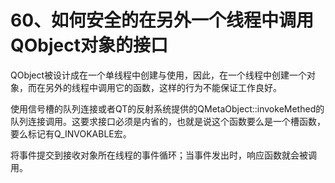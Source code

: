 # 60、如何安全的在另外一个线程中调用QObject对象的接口

QObject被设计成在一个单线程中创建与使用，因此，在一个线程中创建一个对象，而在另外的线程中调用它的函数，这样的行为不能保证工作良好。

使用信号槽的队列连接或者QT的反射系统提供的QMetaObject::invokeMethed的队列连接调用。这要求接口必须是内省的，也就是说这个函数要么是一个槽函数，要么标记有Q_INVOKABLE宏。

将事件提交到接收对象所在线程的事件循环；当事件发出时，响应函数就会被调用。